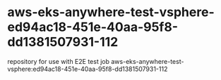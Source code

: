 # aws-eks-anywhere-test-vsphere-ed94ac18-451e-40aa-95f8-dd1381507931-112
repository for use with E2E test job aws-eks-anywhere-test-vsphere:ed94ac18-451e-40aa-95f8-dd1381507931-112
